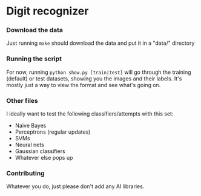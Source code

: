 # Digit recognizer

### Download the data
Just running `make` should download the data and put it in a "data/" directory

### Running the script
For now, running `python show.py [train|test]` will go through the training
(default) or test datasets, showing you the images and their labels. It's 
mostly just a way to view the format and see what's going on.

### Other files
I ideally want to test the following classifiers/attempts with this set:

* Naive Bayes
* Perceptrons (regular updates)
* SVMs
* Neural nets
* Gaussian classifiers
* Whatever else pops up

### Contributing
Whatever you do, just please don't add any AI libraries.
